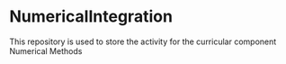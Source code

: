 # NumericalIntegration
This repository is used to store the activity for the curricular component Numerical Methods
